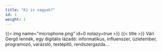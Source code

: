 ```yaml
---
title: "Ki is vagyok?"
id: 1
weight: 1
---
```

{{< img name="microphone.png" id=0 nolazy=true >}}
{{< title >}}
Vári Gergő lennék, egy digitális lázadó: informatikus, influenszer, üzletember, programozó, varázsló, testépítő, rendszergazda...
